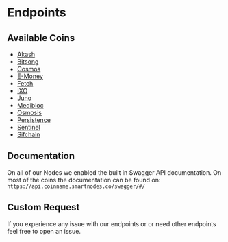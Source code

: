 # Endpoints
 ## Available Coins
 * [Akash](akash)
 * [Bitsong](bitsong)
 * [Cosmos](cosmos)
 * [E-Money](e-money)
 * [Fetch](fetch)
 * [IXO](ixo)
 * [Juno](juno)
 * [Medibloc](medibloc)
 * [Osmosis](osmosis)
 * [Persistence](persistence)
 * [Sentinel](sentinel)
 * [Sifchain](sifchain)

## Documentation
On all of our Nodes we enabled the built in Swagger API documentation. On most of the coins the documentation can be found on:
`https://api.coinname.smartnodes.co/swagger/#/`

## Custom Request

If you experience any issue with our endpoints or or need other endpoints feel free to open an issue. 


